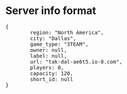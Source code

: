# Server info format
<pre>
{
        region: "North America",
        city: "Dallas",
        game_type: "3TEAM",
        owner: null,
        label: null,
        url: "tak-dal-ae6t5.io-8.com",
        players: 0,
        capacity: 120,
        short_id: null
}
</pre>